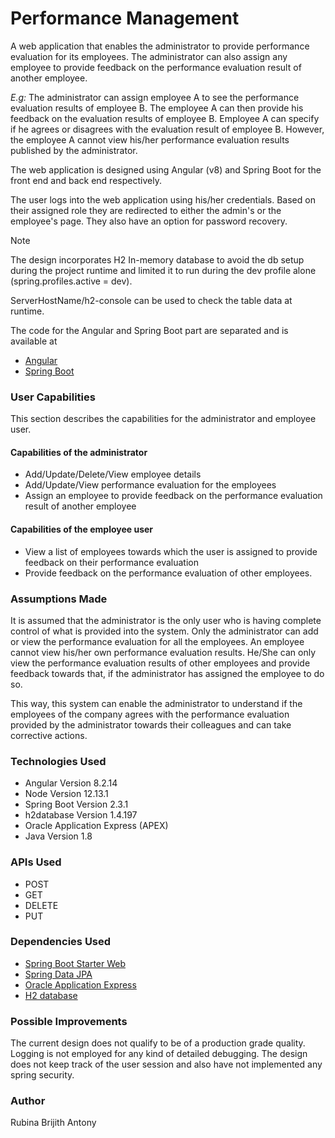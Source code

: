 __Performance Management__
===================


A web application that enables the administrator to provide performance evaluation for its employees. The administrator can also assign any employee to provide feedback on the performance evaluation result of another employee.


*E.g:* The administrator can assign employee A to see the performance evaluation results of employee B. The employee A can then provide his feedback on the evaluation results of employee B. Employee A can specify if he agrees or disagrees with the evaluation result of employee B. However, the employee A cannot view his/her performance evaluation results published by the administrator.

The web application is designed using Angular (v8) and Spring Boot for the front end and back end respectively.

The user logs into the web application using his/her credentials. Based on their assigned role they are redirected to either the admin's or the employee's page. They also have an option for password recovery.


Note

The design incorporates H2 In-memory database to avoid the db setup during the project runtime and limited it to run during the dev profile alone
(spring.profiles.active = dev).

ServerHostName/h2-console can be used to check the table data at runtime.


The code for the Angular and Spring Boot part are separated and is available at

* [Angular](https://github.com/rubinaantony/Performance-Management-Angular)
* [Spring Boot](https://github.com/rubinaantony/Performance-Management-Spring)


### __User Capabilities__ ###
This section describes the capabilities for the administrator and employee user.

#### __Capabilities of the administrator__ ####

* Add/Update/Delete/View employee details
* Add/Update/View performance evaluation for the employees
* Assign an employee to provide feedback on the performance evaluation result of another employee


#### __Capabilities of the employee user__ ####


* View a list of employees towards which the user is assigned to provide feedback on their performance evaluation
* Provide feedback on the performance evaluation of other employees.

### __Assumptions Made__ ###
It is assumed that the administrator is the only user who is having complete control of what is provided into the system. Only the administrator can add or view the performance evaluation for all the employees. An employee cannot view his/her own performance evaluation results. He/She can only view the performance evaluation results of other employees and provide feedback towards that, if the administrator has assigned the employee to do so.

This way, this system can enable the administrator to understand if the employees of the company agrees with the performance evaluation provided by the administrator towards their colleagues and can take corrective actions.

### __Technologies Used__ ###
* Angular Version 8.2.14
* Node Version 12.13.1
* Spring Boot Version 2.3.1
* h2database Version 1.4.197
* Oracle Application Express (APEX)
* Java Version 1.8


### __APIs Used__ ###
* POST
* GET
* DELETE
* PUT


### __Dependencies Used__  ###
* [Spring Boot Starter Web](https://docs.spring.io/spring-boot/docs/2.2.2.RELEASE/reference/htmlsingle/#using-boot-starter)
* [Spring Data JPA](https://spring.io/guides/gs/accessing-data-jpa/)
* [Oracle Application Express](https://apex.oracle.com/en/learn/getting-started/)
* [H2 database](https://spring.io/guides/gs/accessing-data-jpa/)


### __Possible Improvements__ ###

The current design does not qualify to be of a production grade quality. Logging is not employed for any kind of detailed debugging. The design does not keep track of the user session and also have not implemented any spring security.


### __Author__ ### 
Rubina Brijith Antony
